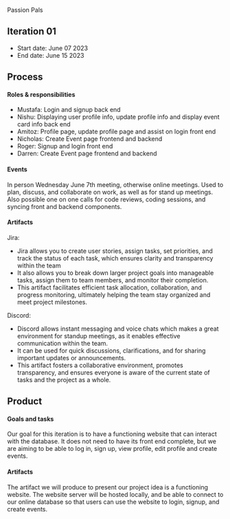 ﻿Passion Pals


## Iteration 01


 * Start date: June 07 2023
 * End date: June 15 2023


## Process


#### Roles & responsibilities


* Mustafa: Login and signup back end
* Nishu: Displaying user profile info, update profile info and display event card info back end
* Amitoz: Profile page, update profile page and assist on login front end
* Nicholas: Create Event page frontend and backend
* Roger: Signup and login front end
* Darren: Create Event page frontend and backend


#### Events


In person Wednesday June 7th meeting, otherwise online meetings. Used to plan, discuss, and collaborate on work, as well as for stand up meetings.
Also possible one on one calls for code reviews, coding sessions, and syncing front and backend components.


#### Artifacts

Jira:
* Jira allows you to create user stories, assign tasks, set priorities, and track the status of each task, which ensures clarity and transparency within the team
* It also allows you to break down larger project goals into manageable tasks, assign them to team members, and monitor their completion.
* This artifact facilitates efficient task allocation, collaboration, and progress monitoring, ultimately helping the team stay organized and meet project milestones.

Discord:
* Discord allows instant messaging and voice chats which makes a great environment for standup meetings, as it enables effective communication within the team.
* It can be used for quick discussions, clarifications, and for sharing important updates or announcements.
* This artifact fosters a collaborative environment, promotes transparency, and ensures everyone is aware of the current state of tasks and the project as a whole.


## Product


#### Goals and tasks


Our goal for this iteration is to have a functioning website that can interact with the database. It does not need to have its front end complete, but we are aiming to be able to log in, sign up, view profile, edit profile and create events.


#### Artifacts


The artifact we will produce to present our project idea is a functioning website. The website server will be hosted locally, and be able to connect to our online database so that users can use the website to login, signup, and create events.
